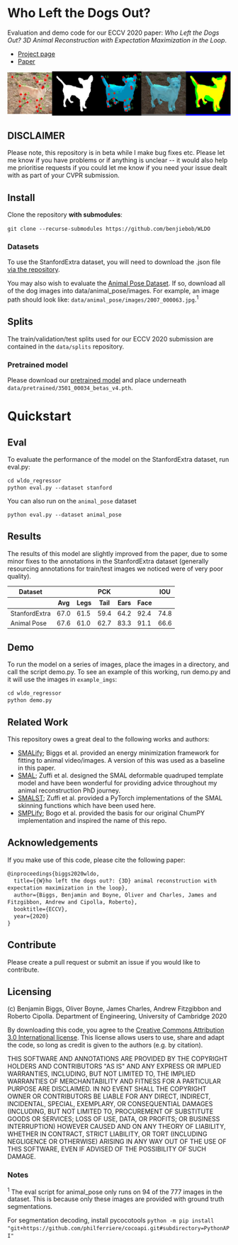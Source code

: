 # Who Left the Dogs Out?

Evaluation and demo code for our ECCV 2020 paper: *Who Left the Dogs Out? 3D Animal Reconstruction with Expectation Maximization in the Loop*.

- [Project page](https://sites.google.com/view/wldo/home)
- [Paper](https://arxiv.org/abs/2007.11110)

![](docs/banner.jpg)

## DISCLAIMER

Please note, this repository is in beta while I make bug fixes etc. Please let me know if you have problems or if anything is unclear -- it would also help me prioritise requests if you could let me know if you need your issue dealt with as part of your CVPR submission.

## Install

Clone the repository **with submodules**:

`git clone --recurse-submodules https://github.com/benjiebob/WLDO`

### Datasets

To use the StanfordExtra dataset, you will need to download the .json file [via the repository](https://github.com/benjiebob/StanfordExtra).

You may also wish to evaluate the [Animal Pose Dataset](https://sites.google.com/view/animal-pose/). If so, download 
all of the dog images into data/animal_pose/images. For example, an image path should look like: `data/animal_pose/images/2007_000063.jpg`.<sup>1</sup>

## Splits

The train/validation/test splits used for our ECCV 2020 submission are contained in the `data/splits` repository.

### Pretrained model

Please download our [pretrained model](https://drive.google.com/file/d/1khc-wttwBZ-I2ub1OgkhdB9aFDo0OMn4/view?usp=sharing) and place underneath `data/pretrained/3501_00034_betas_v4.pth`.

# Quickstart

## Eval

To evaluate the performance of the model on the StanfordExtra dataset, run eval.py:

```
cd wldo_regressor
python eval.py --dataset stanford
```

You can also run on the `animal_pose` dataset

```
python eval.py --dataset animal_pose
```

## Results

The results of this model are slightly improved from the paper, due to some minor fixes to the annotations in the StanfordExtra dataset (generally resourcing annotations for train/test images we noticed were of very poor quality).

<table>
  <thead>
  <tr>
    <th>Dataset</th>
    <th colspan="5">PCK</th>
    <th>IOU</th>
  </tr>
  <tr>
    <th></th>
    <th>Avg</th>
    <th>Legs</th>
    <th>Tail</th>
    <th>Ears</th>
    <th>Face</th>
    <th></th>
  </tr>
  </thead>
  <tbody>
  <tr>
    <td>StanfordExtra</td>
    <td>67.0</td>
    <td>61.5</td>
    <td>59.4</td>
    <td>64.2</td>
    <td>92.4</td>
    <td>74.8</td>
  </tr>
  <tr>
    <td>Animal Pose</td>
    <td>67.6</td>
    <td>61.0</td>
    <td>62.7</td>
    <td>83.3</td>
    <td>91.1</td>
    <td>66.6</td>
  </tr>
  </tbody>
</table>

## Demo

To run the model on a series of images, place the images in a directory, and call the script demo.py.
To see an example of this working, run demo.py and it will use the images in `example_imgs`:

```
cd wldo_regressor
python demo.py
```

## Related Work
This repository owes a great deal to the following works and authors:
- [SMALify](https://github.com/benjiebob/SMALify/); Biggs et al. provided an energy minimization framework for fitting to animal video/images. A version of this was used as a baseline in this paper.
- [SMAL](http://smal.is.tue.mpg.de/); Zuffi et al. designed the SMAL deformable quadruped template model and have been wonderful for providing advice throughout my animal reconstruction PhD journey.
- [SMALST](https://github.com/silviazuffi/smalst); Zuffi et al. provided a PyTorch implementations of the SMAL skinning functions which have been used here.
- [SMPLify](http://smplify.is.tue.mpg.de/); Bogo et al. provided the basis for our original ChumPY implementation and inspired the name of this repo.

## Acknowledgements

If you make use of this code, please cite the following paper:

```
@inproceedings{biggs2020wldo,
  title={{W}ho left the dogs out?: {3D} animal reconstruction with expectation maximization in the loop},
  author={Biggs, Benjamin and Boyne, Oliver and Charles, James and Fitzgibbon, Andrew and Cipolla, Roberto},
  booktitle={ECCV},
  year={2020}
}
```

## Contribute
Please create a pull request or submit an issue if you would like to contribute.

## Licensing
(c) Benjamin Biggs, Oliver Boyne, James Charles, Andrew Fitzgibbon and Roberto Cipolla. Department of Engineering, University of Cambridge 2020

By downloading this code, you agree to the [Creative Commons Attribution 3.0 International license](https://creativecommons.org/licenses/by/3.0/). This license allows users to use, share and adapt the code, so long as credit is given to the authors (e.g. by citation).

THIS SOFTWARE AND ANNOTATIONS ARE PROVIDED BY THE COPYRIGHT HOLDERS AND CONTRIBUTORS "AS IS" AND ANY EXPRESS OR IMPLIED WARRANTIES, INCLUDING, BUT NOT LIMITED TO, THE IMPLIED WARRANTIES OF MERCHANTABILITY AND FITNESS FOR A PARTICULAR PURPOSE ARE DISCLAIMED. IN NO EVENT SHALL THE COPYRIGHT OWNER OR CONTRIBUTORS BE LIABLE FOR ANY DIRECT, INDIRECT, INCIDENTAL, SPECIAL, EXEMPLARY, OR CONSEQUENTIAL DAMAGES (INCLUDING, BUT NOT LIMITED TO, PROCUREMENT OF SUBSTITUTE GOODS OR SERVICES; LOSS OF USE, DATA, OR PROFITS; OR BUSINESS INTERRUPTION) HOWEVER CAUSED AND ON ANY THEORY OF LIABILITY, WHETHER IN CONTRACT, STRICT LIABILITY, OR TORT (INCLUDING NEGLIGENCE OR OTHERWISE) ARISING IN ANY WAY OUT OF THE USE OF THIS SOFTWARE, EVEN IF ADVISED OF THE POSSIBILITY OF SUCH DAMAGE.

### Notes

<sup>1</sup> The eval script for animal_pose only runs on 94 of the 777 images in the dataset. This is because only these images
are provided with ground truth segmentations.

For segmentation decoding, install pycocotools
`python -m pip install "git+https://github.com/philferriere/cocoapi.git#subdirectory=PythonAPI"`
